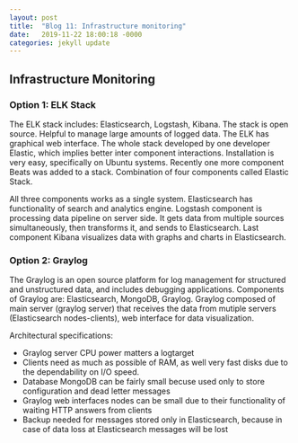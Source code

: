 ```yaml
---
layout: post
title:  "Blog 11: Infrastructure monitoring"
date:   2019-11-22 18:00:18 -0000
categories: jekyll update
---
```


<h2>Infrastructure Monitoring</h2>

<h3>Option 1: ELK Stack</h3>

The ELK stack includes: Elasticsearch, Logstash, Kibana. The stack is open source. Helpful to manage large amounts of logged data. The ELK has graphical web interface. The whole stack developed by one developer Elastic, which implies better inter component interactions. Installation is very easy, specifically on Ubuntu systems. Recently one more component Beats was added to a stack. Combination of four components called Elastic Stack.

All three components works as a single system. Elasticsearch has functionality of search and analytics engine. Logstash component is processing data pipeline on server side. It gets data from multiple sources simultaneously, then transforms it, and sends to Elasticsearch. Last component Kibana visualizes data with graphs and charts in Elasticsearch.

<h3>Option 2: Graylog</h3>

The Graylog is an open source platform for log management for structured and unstructured data, and includes debugging applications. Components of Graylog are: Elasticsearch, MongoDB, Graylog. Graylog composed of main server (graylog server) that receives the data from mutiple servers (Elasticsearch nodes-clients), web interface for data visualization.

Architectural specifications:
  - Graylog server CPU power matters a logtarget
  - Clients need as much as possible of RAM, as well very fast disks due to the dependability on I/O speed.
  - Database MongoDB can be fairly small becuse used only to store configuration and dead letter messages
  - Graylog web interfaces nodes can be small due to their functionality of waiting HTTP answers from clients
  - Backup needed for messages stored only in Elasticsearch, because in case of data loss at Elasticsearch messages will be lost




[jekyll-docs]: https://jekyllrb.com/docs/home
[jekyll-gh]:   https://github.com/jekyll/jekyll
[jekyll-talk]: https://talk.jekyllrb.com/

